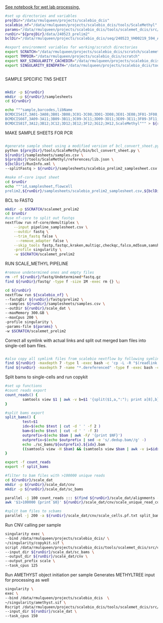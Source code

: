 [See notebook for wet lab processing.](https://mdandersonorg-my.sharepoint.com/personal/rmulqueen_mdanderson_org/_layouts/OneNote.aspx?id=%2Fpersonal%2Frmulqueen_mdanderson_org%2FDocuments%2FmetACT&wd=target%28scalebio%20sciMETv2.one%7CD3F046A2-B151-0443-938E-82A415D420EB%2F240422%20Scale%20Met%20Alpha%20Test%20Kit%202%7CC8153809-4616-E444-A791-2800DD23B717%2F%29)


```bash
#set up directories and variables
projDir="/data/rmulqueen/projects/scalebio_dcis"
scalebio_nf="/data/rmulqueen/projects/scalebio_dcis/tools/ScaleMethyl" 
params="/data/rmulqueen/projects/scalebio_dcis/tools/scalemet_dcis/src/dcis_runParams.yml"
runDir="${projDir}/data/240523_prelim2"
bclDir="/data/rmulqueen/projects/scalebio_dcis/seq/240523_VH00219_594_AAFLYGNM5"

#export environment variables for working/scratch directories
export SCRATCH="/data/rmulqueen/projects/scalebio_dcis/scratch/scalemet_work"
export TMPDIR="/data/rmulqueen/projects/scalebio_dcis/scratch"
export NXF_SINGULARITY_CACHEDIR="/data/rmulqueen/projects/scalebio_dcis/singularity"
export SINGULARITY_BINDPATH="/data/rmulqueen/projects/scalebio_dcis/tools/ScaleMethyl/bin" 



```

SAMPLE SPECIFIC TN5 SHEET

```bash

mkdir -p ${runDir}
mkdir -p ${runDir}/samplesheets
cd ${runDir}

echo """sample,barcodes,libName
BCMDCIS41T,3A01-3A08;3B01-3B08;3C01-3C08;3D01-3D08;3E01-3E08;3F01-3F08;3G01-3G08;3H01-3H08,ScaleMethyl
BCMDCIS66T,3A09-3A11;3B09-3B11;3C09-3C11;3D09-3D11;3E09-3E11;3F09-3F11;3G09-3G11;3H09-3H11,ScaleMethyl
BCMDCIS81T,3A12;3B12;3C12;3D12;3E12;3F12;3G12;3H12,ScaleMethyl""" > ${runDir}/samplesheets/samples.csv

```

MAKE SAMPLE SHEETS FOR PCR

```bash

#generate sample sheet using a modified version of bcl_convert_sheet.py to allow for pcr plate specifications.
python ${projDir}/tools/ScaleMethyl/bin/bcl_convert_sheet.py \
${runDir}/samplesheets/samples.csv \
${projDir}/tools/ScaleMethyl/references/lib.json \
${bclDir}/RunInfo.xml \
--splitFastq > ${runDir}/samplesheets/scalebio_prelim2_samplesheet.csv

#make nf-core input sheet
cd $runDir
echo """id,samplesheet,flowcell
prelim2,${runDir}/samplesheets/scalebio_prelim2_samplesheet.csv,${bclDir}""" > pipeline_samplesheet.csv

```

BCL to FASTQ

```bash
mkdir -p $SCRATCH/scalemet_prelim2
cd $runDir
#use nf-core to split out fastqs
nextflow run nf-core/demultiplex \
    --input pipeline_samplesheet.csv \
    --outdir fastq \
    --trim_fastq false \
     --remove_adapter false \
    --skip_tools fastp,fastqc,kraken,multiqc,checkqc,falco,md5sum,samshee \
    -profile singularity \
    -w $SCRATCH/scalemet_prelim2
```

RUN SCALE_METHYL PIPELINE

```bash
#remove undetermined ones and empty files
rm -rf ${runDir}/fastq/Undetermined*fastq.gz
find ${runDir}/fastq/ -type f -size 1M -exec rm {} \;

cd ${runDir}
nextflow run ${scalebio_nf} \
--fastqDir ${runDir}/fastq/prelim2 \
--samples ${runDir}/samplesheets/samples.csv \
--outDir ${runDir}/scale_dat \
--maxMemory 300.GB \
--maxCpus 200 \
-profile singularity \
-params-file ${params} \
-w $SCRATCH/scalemet_prelim2

```

Correct all symlink with actual links and split out merged bam files into single-cell bam files.

```bash

#also copy all symlink files from scalebio nextflow by following symlinks (so we don't need work dir maintained)
find ${runDir} -maxdepth 7 -type l -exec bash -c 'cp -L -R "$(readlink -m "$0")" "$0".dereferenced' {} \; #copy files
find ${runDir} -maxdepth 7 -name "*.dereferenced" -type f -exec bash -c 'mv $0 $(echo $0 | sed -e 's/".dereferenced"//g' -)' {} \; #move to old file names
```

Split bams to single-cells and run copykit

```bash
#set up functions
#count reads export
count_reads() { 
        samtools view $1 | awk -v b=$1 '{split($1,a,":"); print a[8],b}' | sort | uniq -c | sort -k1,1n
}

#split bams export
split_bams() { 
        test=$1
        idx=$(echo $test | cut -d ' ' -f 2 )
        bam=$(echo $test | cut -d ' ' -f 3)
        outprefix=$(echo $bam | awk -F/ '{print $NF}')
        outprefix=$(echo $outprefix | sed -e 's/.dedup.bam//g' -)
        echo ./sc_bams/${outprefix}.${idx}.bam
        ((samtools view -H $bam) && (samtools view $bam | awk -v i=$idx '{split($1,a,":"); if(a[8]==i); print $0}')) | samtools view -bS > ./sc_bams/${outprefix}.${idx}.bam
}

export -f count_reads
export -f split_bams

#filter to bam files with >100000 unique reads
cd ${runDir}/scale_dat
mkdir -p ${runDir}/scale_dat/cnv
mkdir -p ${runDir}/scale_dat/sc_bams

parallel -j 100 count_reads ::: $(find ${runDir}/scale_dat/alignments -maxdepth 5 -name '*bam') | sort -k1,1n > ${runDir}/scale_dat/cnv/scale_unique_read_counts.tsv
awk '$1>100000 {print $0}' ${runDir}/scale_dat/cnv/scale_unique_read_counts.tsv > ${runDir}/scale_dat/cnv/scale_cells.pf.txt

#split bam files to scbams
parallel -j 200 -a ${runDir}/scale_dat/cnv/scale_cells.pf.txt split_bams
```


Run CNV calling per sample

```bash
singularity exec \
--bind /data/rmulqueen/projects/scalebio_dcis/ \
~/singularity/copykit.sif \
script /data/rmulqueen/projects/scalebio_dcis/tools/scalemet_dcis/src/copykit_cnvcalling.R \
--input_dir ${runDir}/scale_dat/sc_bams \
--output_dir ${runDir}/scale_dat/cnv \
--output_prefix scale \
--task_cpus 125

```


Run AMETHYST object initiation per sample
Generates METHYLTREE input for processing as well

```bash
singularity \
exec \
--bind /data/rmulqueen/projects/scalebio_dcis  \
~/singularity/amethyst.sif \
Rscript /data/rmulqueen/projects/scalebio_dcis/tools/scalemet_dcis/src/amethyst_initial_processing.R \
--input_dir ${runDir}/scale_dat \
--task_cpus 150

```